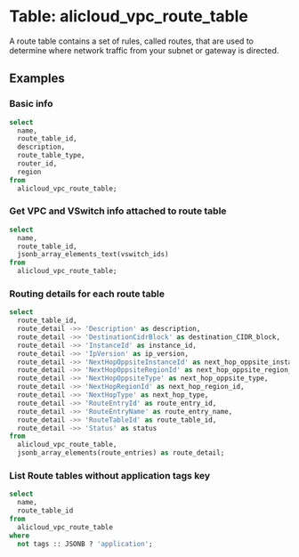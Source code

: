 # Table: alicloud_vpc_route_table

A route table contains a set of rules, called routes, that are used to determine where network traffic from your subnet or gateway is directed.

## Examples

### Basic info

```sql
select
  name,
  route_table_id,
  description,
  route_table_type,
  router_id,
  region
from
  alicloud_vpc_route_table;
```

### Get VPC and VSwitch info attached to route table

```sql
select
  name,
  route_table_id,
  jsonb_array_elements_text(vswitch_ids)
from
  alicloud_vpc_route_table;
```

### Routing details for each route table

```sql
select
  route_table_id,
  route_detail ->> 'Description' as description,
  route_detail ->> 'DestinationCidrBlock' as destination_CIDR_block,
  route_detail ->> 'InstanceId' as instance_id,
  route_detail ->> 'IpVersion' as ip_version,
  route_detail ->> 'NextHopOppsiteInstanceId' as next_hop_oppsite_instance_id,
  route_detail ->> 'NextHopOppsiteRegionId' as next_hop_oppsite_region_id,
  route_detail ->> 'NextHopOppsiteType' as next_hop_oppsite_type,
  route_detail ->> 'NextHopRegionId' as next_hop_region_id,
  route_detail ->> 'NextHopType' as next_hop_type,
  route_detail ->> 'RouteEntryId' as route_entry_id,
  route_detail ->> 'RouteEntryName' as route_entry_name,
  route_detail ->> 'RouteTableId' as route_table_id,
  route_detail ->> 'Status' as status
from
  alicloud_vpc_route_table,
  jsonb_array_elements(route_entries) as route_detail;
```

### List Route tables without application tags key

```sql
select
  name,
  route_table_id
from
  alicloud_vpc_route_table
where
  not tags :: JSONB ? 'application';
```
